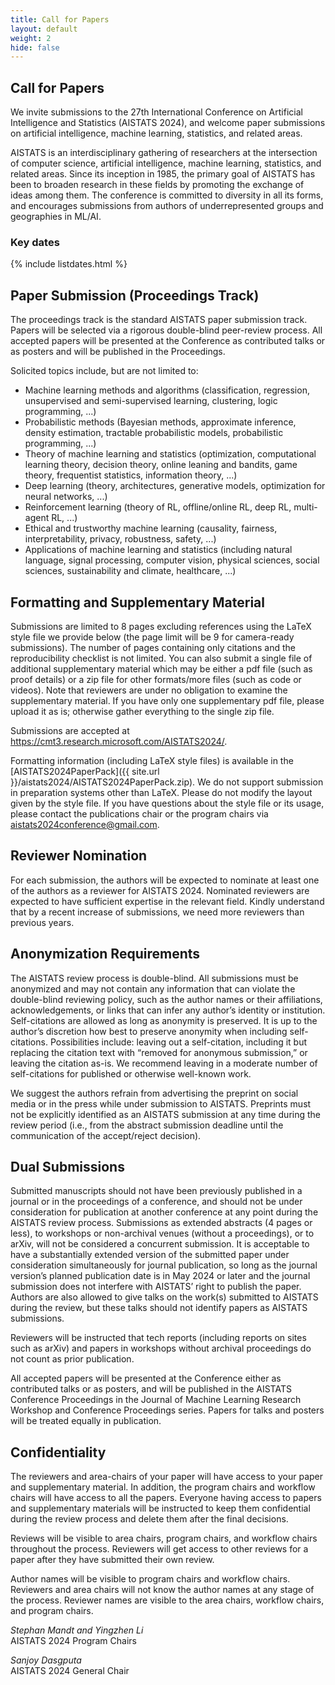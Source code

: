 ```yaml
---
title: Call for Papers
layout: default
weight: 2
hide: false
---
```


## Call for Papers

We invite submissions to the 27th International Conference on Artificial Intelligence and Statistics (AISTATS 2024), and welcome paper submissions on artificial intelligence, machine learning, statistics, and related areas.

AISTATS is an interdisciplinary gathering of researchers at the intersection of computer science, artificial intelligence, machine learning, statistics, and related areas. Since its inception in 1985, the primary goal of AISTATS has been to broaden research in these fields by promoting the exchange of ideas among them. The conference is committed to diversity in all its forms, and encourages submissions from authors of underrepresented groups and geographies in ML/AI.


### Key dates

{% include listdates.html %}


## Paper Submission (Proceedings Track)

The proceedings track is the standard AISTATS paper submission track. Papers will be selected via a rigorous double-blind peer-review process. All accepted papers will be presented at the Conference as contributed talks or as posters and will be published in the Proceedings.

Solicited topics include, but are not limited to:

* Machine learning methods and algorithms (classification, regression, unsupervised and semi-supervised learning, clustering, logic programming, ...) 
* Probabilistic methods (Bayesian methods, approximate inference, density estimation, tractable probabilistic models, probabilistic programming, ...)
* Theory of machine learning and statistics (optimization, computational learning theory, decision theory, online leaning and bandits, game theory, frequentist statistics, information theory, ...) 
* Deep learning (theory, architectures, generative models, optimization for neural networks, ...)
* Reinforcement learning (theory of RL, offline/online RL, deep RL, multi-agent RL, ...)
* Ethical and trustworthy machine learning (causality, fairness, interpretability, privacy, robustness, safety, ...) 
* Applications of machine learning and statistics (including natural language, signal processing, computer vision, physical sciences, social sciences, sustainability and climate, healthcare, ...)


<!-- ## Conference Location and Format

The AISTATS 2023 organizing committee is committed to the safety and health of our community.  We are currently reviewing the best option for AISTATS 2023. As soon as we have made a final decision, we will update the information to the webpage. Thank you for your patience and understanding.
 -->

## Formatting and Supplementary Material

Submissions are limited to 8 pages excluding references using the LaTeX style file we provide below (the page limit will be 9 for camera-ready submissions). The number of pages containing only citations and the reproducibility checklist is not limited. You can also submit a single file of additional supplementary material which may be either a pdf file (such as proof details) or a zip file for other formats/more files (such as code or videos). Note that reviewers are under no obligation to examine the supplementary material. If you have only one supplementary pdf file, please upload it as is; otherwise gather everything to the single zip file.

Submissions are accepted at <https://cmt3.research.microsoft.com/AISTATS2024/>.

Formatting information (including LaTeX style files) is available in the [AISTATS2024PaperPack]({{ site.url }}/aistats2024/AISTATS2024PaperPack.zip). We do not support submission in preparation systems other than LaTeX. Please do not modify the layout given by the style file. If you have questions about the style file or its usage, please contact the publications chair or the program chairs via <aistats2024conference@gmail.com>.


## Reviewer Nomination

For each submission, the authors will be expected to nominate at least one of the authors as a reviewer for AISTATS 2024. Nominated reviewers are expected to have sufficient expertise in the relevant field. Kindly understand that by a recent increase of submissions, we need more reviewers than previous years.


## Anonymization Requirements

The AISTATS review process is double-blind. All submissions must be anonymized and may not contain any information that can violate the double-blind reviewing policy, such as the author names or their affiliations, acknowledgements, or links that can infer any author’s identity or institution. Self-citations are allowed as long as anonymity is preserved. It is up to the author’s discretion how best to preserve anonymity when including self-citations. Possibilities include: leaving out a self-citation, including it but replacing the citation text with “removed for anonymous submission,” or leaving the citation as-is. We recommend leaving in a moderate number of self-citations for published or otherwise well-known work.

We suggest the authors refrain from advertising the preprint on social media or in the press while under submission to AISTATS. Preprints must not be explicitly identified as an AISTATS submission at any time during the review period (i.e., from the abstract submission deadline until the communication of the accept/reject decision).


## Dual Submissions

Submitted manuscripts should not have been previously published in a journal or in the proceedings of a conference, and should not be under consideration for publication at another conference at any point during the AISTATS review process. Submissions as extended abstracts (4 pages or less), to workshops or non-archival venues (without a proceedings), or to arXiv, will not be considered a concurrent submission. It is acceptable to have a substantially extended version of the submitted paper under consideration simultaneously for journal publication, so long as the journal version’s planned publication date is in May 2024 or later and the journal submission does not interfere with AISTATS’ right to publish the paper. Authors are also allowed to give talks on the work(s) submitted to AISTATS during the review, but these talks should not identify papers as AISTATS submissions. 

Reviewers will be instructed that tech reports (including reports on sites such as arXiv) and papers in workshops without archival proceedings do not count as prior publication.

All accepted papers will be presented at the Conference either as contributed talks or as posters, and will be published in the AISTATS Conference Proceedings in the Journal of Machine Learning Research Workshop and Conference Proceedings series. Papers for talks and posters will be treated equally in publication.


## Confidentiality

The reviewers and area-chairs of your paper will have access to your paper and supplementary material. In addition, the program chairs and workflow chairs will have access to all the papers. Everyone having access to papers and supplementary materials will be instructed to keep them confidential during the review process and delete them after the final decisions.

Reviews will be visible to area chairs, program chairs, and workflow chairs throughout the process. Reviewers will get access to other reviews for a paper after they have submitted their own review.

Author names will be visible to program chairs and workflow chairs. Reviewers and area chairs will not know the author names at any stage of the process. Reviewer names are visible to the area chairs, workflow chairs, and program chairs.


_Stephan Mandt and Yingzhen Li_\
AISTATS 2024 Program Chairs

_Sanjoy Dasgputa_\
AISTATS 2024 General Chair
